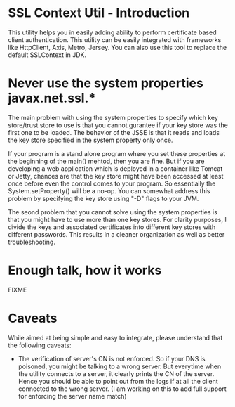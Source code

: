SSL Context Util - Introduction
===============================
This utility helps you in easily adding ability to perform certificate based client authentication. This utility can be easily integrated with frameworks like HttpClient, Axis, Metro, Jersey. You can also use this tool to replace the default SSLContext in JDK.

Never use the system properties javax.net.ssl.*
===============================================
The main problem with using the system properties to specify which key store/trust store to use is that you cannot gurantee if your key store was the first one to be loaded. The behavior of the JSSE is that it reads and loads the key store specified in the system property only once.

If your program is a stand alone program where you set these properties at the beginning of the main() mehtod, then you are fine. But if you are developing a web application which is deployed in a container like Tomcat or Jetty, chances are that the key store might have been accessed at least once before even the control comes to your program. So essentially the System.setProperty() will be a no-op. You can somewhat address this problem by specifying the key store using "-D" flags to your JVM.

The seond problem that you cannot solve using the system properties is that you might have to use more than one key stores. For clarity purposes, I divide the keys and associated certificates into different key stores with different passwords. This results in a cleaner organization as well as better troubleshooting.

Enough talk, how it works
=========================
FIXME

Caveats
=======
While aimed at being simple and easy to integrate, please understand that the following caveats:
- The verification of server's CN is not enforced. So if your DNS is poisoned, you might be talking to a wrong server. But everytime when the utility connects to a server, it clearly prints the CN of the server. Hence you should be able to point out from the logs if at all the client connected to the wrong server. (I am working on this to add full support for enforcing the server name match)

